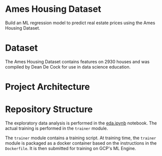 # Ames Housing Dataset
Build an ML regression model to predict real estate prices using the Ames Housing Dataset.

# Dataset
The Ames Housing Dataset contains features on 2930 houses and was compiled by Dean De Cock for use in data science education.

# Project Architecture

# Repository Structure
The exploratory data analysis is performed in the [eda.ipynb](https://github.com/rossrco/ames_housing_ml/blob/master/eda.ipynb) notebook. The actual training is performed in the `trainer` module.

The `trainer` module contains a training script. At training time, the `trainer` module is packaged as a docker container based on the instructions in the `Dockerfile`. It is then submitted for training on GCP's ML Engine.